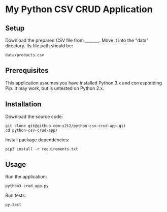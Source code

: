 # My Python CSV CRUD Application

## Setup

Download the prepared CSV file from _______. Move it into the "data" directory. Its file path should be:

    data/products.csv

## Prerequisites

This application assumes you have installed Python 3.x and corresponding Pip. It may work, but is untested on Python 2.x.

## Installation

Download the source code:

```shell
git clone git@github.com:s2t2/python-csv-crud-app.git
cd python-csv-crud-app/
```

Install package dependencies:

```shell
pip3 install -r requirements.txt
```

## Usage

Run the application:

```shell
python3 crud_app.py
```

Run tests:

```shell
py.test
```
